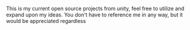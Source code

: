 This is my current open source projects from unity, feel free to utilize and expand upon my ideas. You don't have to reference me in any way, but it would be appreciated regardless 
